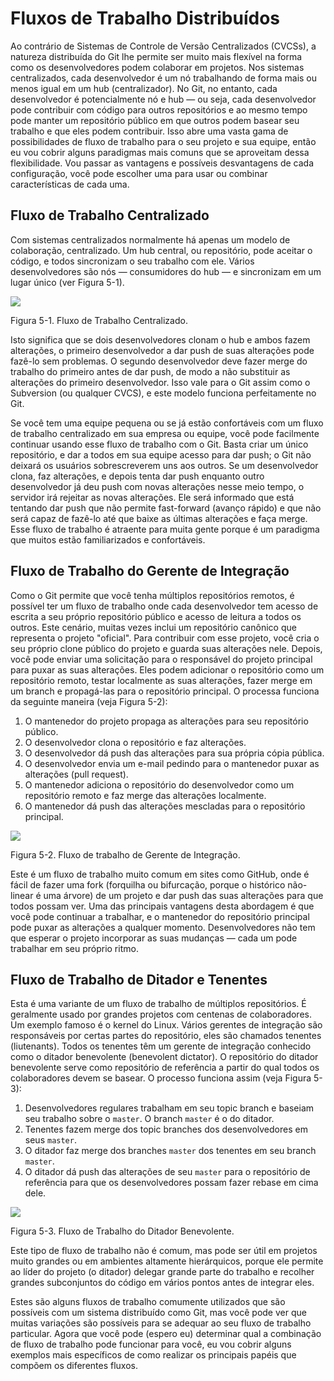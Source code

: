 # Fluxos de Trabalho Distribuídos

Ao contrário de Sistemas de Controle de Versão Centralizados (CVCSs), a natureza distribuída do Git lhe permite ser muito mais flexível na forma como os desenvolvedores podem colaborar em projetos. Nos sistemas centralizados, cada desenvolvedor é um nó trabalhando de forma mais ou menos igual em um hub (centralizador). No Git, no entanto, cada desenvolvedor é potencialmente nó e hub — ou seja, cada desenvolvedor pode contribuir com código para outros repositórios e ao mesmo tempo pode manter um repositório público em que outros podem basear seu trabalho e que eles podem contribuir. Isso abre uma vasta gama de possibilidades de fluxo de trabalho para o seu projeto e sua equipe, então eu vou cobrir alguns paradigmas mais comuns que se aproveitam dessa flexibilidade. Vou passar as vantagens e possíveis desvantagens de cada configuração, você pode escolher uma para usar ou combinar características de cada uma.

## Fluxo de Trabalho Centralizado

Com sistemas centralizados normalmente há apenas um modelo de colaboração, centralizado. Um hub central, ou repositório, pode aceitar o código, e todos sincronizam o seu trabalho com ele. Vários desenvolvedores são nós — consumidores do hub — e sincronizam em um lugar único (ver Figura 5-1).


![](http://git-scm.com/figures/18333fig0501-tn.png)

Figura 5-1. Fluxo de Trabalho Centralizado.

Isto significa que se dois desenvolvedores clonam o hub e ambos fazem alterações, o primeiro desenvolvedor a dar push de suas alterações pode fazê-lo sem problemas. O segundo desenvolvedor deve fazer merge do trabalho do primeiro antes de dar push, de modo a não substituir as alterações do primeiro desenvolvedor. Isso vale para o Git assim como o Subversion (ou qualquer CVCS), e este modelo funciona perfeitamente no Git.

Se você tem uma equipe pequena ou se já estão confortáveis com um fluxo de trabalho centralizado em sua empresa ou equipe, você pode facilmente continuar usando esse fluxo de trabalho com o Git. Basta criar um único repositório, e dar a todos em sua equipe acesso para dar push; o Git não deixará os usuários sobrescreverem uns aos outros. Se um desenvolvedor clona, faz alterações, e depois tenta dar push enquanto outro desenvolvedor já deu push com novas alterações nesse meio tempo, o servidor irá rejeitar as novas alterações. Ele será informado que está tentando dar push que não permite fast-forward (avanço rápido) e que não será capaz de fazê-lo até que baixe as últimas alterações e faça merge.
Esse fluxo de trabalho é atraente para muita gente porque é um paradigma que muitos estão familiarizados e confortáveis.

## Fluxo de Trabalho do Gerente de Integração

Como o Git permite que você tenha múltiplos repositórios remotos, é possível ter um fluxo de trabalho onde cada desenvolvedor tem acesso de escrita a seu próprio repositório público e acesso de leitura a todos os outros. Este cenário, muitas vezes inclui um repositório canônico que representa o projeto "oficial". Para contribuir com esse projeto, você cria o seu próprio clone público do projeto e guarda suas alterações nele. Depois, você pode enviar uma solicitação para o responsável do projeto principal para puxar as suas alterações. Eles podem adicionar o repositório como um repositório remoto, testar localmente as suas alterações, fazer merge em um branch e propagá-las para o repositório principal. O processa funciona da seguinte maneira (veja Figura 5-2):

1. O mantenedor do projeto propaga as alterações para seu repositório público.
2. O desenvolvedor clona o repositório e faz alterações.
3. O desenvolvedor dá push das alterações para sua própria cópia pública.
4. O desenvolvedor envia um e-mail pedindo para o mantenedor puxar as alterações (pull request).
5. O mantenedor adiciona o repositório do desenvolvedor como um repositório remoto e faz merge das alterações localmente.
6. O mantenedor dá push das alterações mescladas para o repositório principal.


![](http://git-scm.com/figures/18333fig0502-tn.png)

Figura 5-2. Fluxo de trabalho de Gerente de Integração.

Este é um fluxo de trabalho muito comum em sites como GitHub, onde é fácil de fazer uma fork (forquilha ou bifurcação, porque o histórico não-linear é uma árvore) de um projeto e dar push das suas alterações para que todos possam ver. Uma das principais vantagens desta abordagem é que você pode continuar a trabalhar, e o mantenedor do repositório principal pode puxar as alterações a qualquer momento. Desenvolvedores não tem que esperar o projeto incorporar as suas mudanças — cada um pode trabalhar em seu próprio ritmo.

## Fluxo de Trabalho de Ditador e Tenentes

Esta é uma variante de um fluxo de trabalho de múltiplos repositórios. É geralmente usado por grandes projetos com centenas de colaboradores. Um exemplo famoso é o kernel do Linux. Vários gerentes de integração são responsáveis ​​por certas partes do repositório, eles são chamados tenentes (liutenants). Todos os tenentes têm um gerente de integração conhecido como o ditador benevolente (benevolent dictator). O repositório do ditador benevolente serve como repositório de referência a partir do qual todos os colaboradores devem se basear. O processo funciona assim (veja Figura 5-3):

1. Desenvolvedores regulares trabalham em seu topic branch e baseiam seu trabalho sobre o `master`. O branch `master` é o do ditador.
2. Tenentes fazem merge dos topic branches dos desenvolvedores em seus `master`.
3. O ditador faz merge dos branches `master` dos tenentes em seu branch `master`.
4. O ditador dá push das alterações de seu `master` para o repositório de referência para que os desenvolvedores possam fazer rebase em cima dele.


![](http://git-scm.com/figures/18333fig0503-tn.png)

Figura 5-3. Fluxo de Trabalho do Ditador Benevolente.

Este tipo de fluxo de trabalho não é comum, mas pode ser útil em projetos muito grandes ou em ambientes altamente hierárquicos, porque ele permite ao líder do projeto (o ditador) delegar grande parte do trabalho e recolher grandes subconjuntos do código em vários pontos antes de integrar eles.

Estes são alguns fluxos de trabalho comumente utilizados que são possíveis com um sistema distribuído como Git, mas você pode ver que muitas variações são possíveis para se adequar ao seu fluxo de trabalho particular. Agora que você pode (espero eu) determinar qual a combinação de fluxo de trabalho pode funcionar para você, eu vou cobrir alguns exemplos mais específicos de como realizar os principais papéis que compõem os diferentes fluxos.
